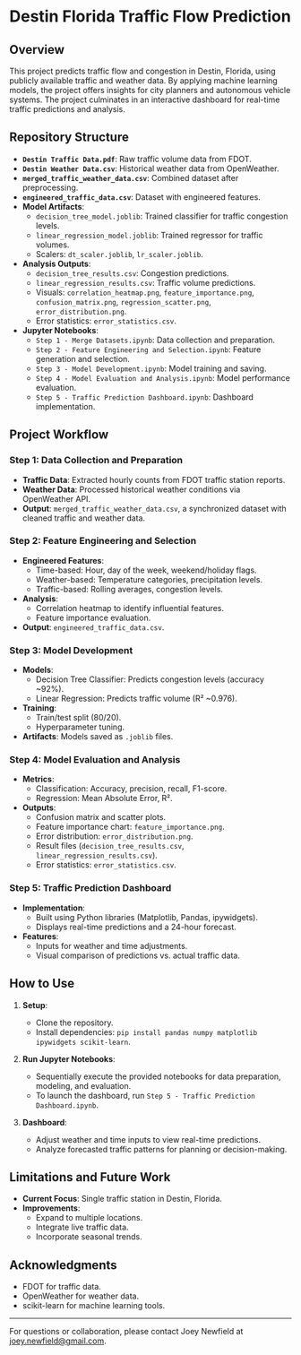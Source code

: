 # Destin Florida Traffic Flow Prediction

## Overview

This project predicts traffic flow and congestion in Destin, Florida, using publicly available traffic and weather data. By applying machine learning models, the project offers insights for city planners and autonomous vehicle systems. The project culminates in an interactive dashboard for real-time traffic predictions and analysis.

## Repository Structure

- **`Destin Traffic Data.pdf`**: Raw traffic volume data from FDOT.
- **`Destin Weather Data.csv`**: Historical weather data from OpenWeather.
- **`merged_traffic_weather_data.csv`**: Combined dataset after preprocessing.
- **`engineered_traffic_data.csv`**: Dataset with engineered features.
- **Model Artifacts**:
  - `decision_tree_model.joblib`: Trained classifier for traffic congestion levels.
  - `linear_regression_model.joblib`: Trained regressor for traffic volumes.
  - Scalers: `dt_scaler.joblib`, `lr_scaler.joblib`.
- **Analysis Outputs**:
  - `decision_tree_results.csv`: Congestion predictions.
  - `linear_regression_results.csv`: Traffic volume predictions.
  - Visuals: `correlation_heatmap.png`, `feature_importance.png`, `confusion_matrix.png`, `regression_scatter.png`, `error_distribution.png`.
  - Error statistics: `error_statistics.csv`.
- **Jupyter Notebooks**:
  - `Step 1 - Merge Datasets.ipynb`: Data collection and preparation.
  - `Step 2 - Feature Engineering and Selection.ipynb`: Feature generation and selection.
  - `Step 3 - Model Development.ipynb`: Model training and saving.
  - `Step 4 - Model Evaluation and Analysis.ipynb`: Model performance evaluation.
  - `Step 5 - Traffic Prediction Dashboard.ipynb`: Dashboard implementation.

## Project Workflow

### Step 1: Data Collection and Preparation
- **Traffic Data**: Extracted hourly counts from FDOT traffic station reports.
- **Weather Data**: Processed historical weather conditions via OpenWeather API.
- **Output**: `merged_traffic_weather_data.csv`, a synchronized dataset with cleaned traffic and weather data.

### Step 2: Feature Engineering and Selection
- **Engineered Features**:
  - Time-based: Hour, day of the week, weekend/holiday flags.
  - Weather-based: Temperature categories, precipitation levels.
  - Traffic-based: Rolling averages, congestion levels.
- **Analysis**:
  - Correlation heatmap to identify influential features.
  - Feature importance evaluation.
- **Output**: `engineered_traffic_data.csv`.

### Step 3: Model Development
- **Models**:
  - Decision Tree Classifier: Predicts congestion levels (accuracy ~92%).
  - Linear Regression: Predicts traffic volume (R² ~0.976).
- **Training**:
  - Train/test split (80/20).
  - Hyperparameter tuning.
- **Artifacts**: Models saved as `.joblib` files.

### Step 4: Model Evaluation and Analysis
- **Metrics**:
  - Classification: Accuracy, precision, recall, F1-score.
  - Regression: Mean Absolute Error, R².
- **Outputs**:
  - Confusion matrix and scatter plots.
  - Feature importance chart: `feature_importance.png`.
  - Error distribution: `error_distribution.png`.
  - Result files (`decision_tree_results.csv`, `linear_regression_results.csv`).
  - Error statistics: `error_statistics.csv`.

### Step 5: Traffic Prediction Dashboard
- **Implementation**:
  - Built using Python libraries (Matplotlib, Pandas, ipywidgets).
  - Displays real-time predictions and a 24-hour forecast.
- **Features**:
  - Inputs for weather and time adjustments.
  - Visual comparison of predictions vs. actual traffic data.

## How to Use

1. **Setup**:
   - Clone the repository.
   - Install dependencies: `pip install pandas numpy matplotlib ipywidgets scikit-learn`.

2. **Run Jupyter Notebooks**:
   - Sequentially execute the provided notebooks for data preparation, modeling, and evaluation.
   - To launch the dashboard, run `Step 5 - Traffic Prediction Dashboard.ipynb`.

3. **Dashboard**:
   - Adjust weather and time inputs to view real-time predictions.
   - Analyze forecasted traffic patterns for planning or decision-making.

## Limitations and Future Work
- **Current Focus**: Single traffic station in Destin, Florida.
- **Improvements**:
  - Expand to multiple locations.
  - Integrate live traffic data.
  - Incorporate seasonal trends.

## Acknowledgments
- FDOT for traffic data.
- OpenWeather for weather data.
- scikit-learn for machine learning tools.

---
For questions or collaboration, please contact Joey Newfield at joey.newfield@gmail.com.
